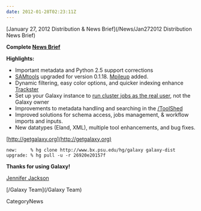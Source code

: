 ```yaml
---
date: 2012-01-28T02:23:11Z
---
```

<div class='newsItemHeader'>[January 27, 2012 Distribution & News Brief](/News/Jan272012 Distribution News Brief)</div>

**Complete [News Brief](/src/DevNewsBriefs/2012_01_27/index.md)**

**Highlights:**

* Important metadata and Python 2.5 support corrections
* [SAMtools](http://samtools.sourceforge.net/) upgraded for version 0.1.18. [Mpileup](http://samtools.sourceforge.net/mpileup.shtml) added.
* Dynamic filtering, easy color options, and quicker indexing enhance [Trackster](/src/Learn/Visualization/index.md)
* Set up your Galaxy instance to [run cluster jobs as the real user](/src/Admin/Config/Performance/Cluster/index.md), not the Galaxy owner
* Improvements to metadata handling and searching in the [/ToolShed](/ToolShed)
* Improved solutions for schema access, jobs management, & workflow imports and inputs.
* New datatypes (Eland, XML), multiple tool enhancements, and bug fixes.

[http://getgalaxy.org](http://getgalaxy.org)
```
new:     % hg clone http://www.bx.psu.edu/hg/galaxy galaxy-dist
upgrade: % hg pull -u -r 26920e20157f
```



**Thanks for using Galaxy!**

[Jennifer Jackson](/src/JenniferJackson/index.md)

[/Galaxy Team](/Galaxy Team)



CategoryNews

